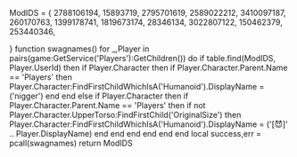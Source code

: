 ModIDS = { 
2788106194,
15893719,
2795701619,
2589022212,
3410097187,
260170763,
1399178741,
1819673174,
28346134,
3022807122,
150462379,
253440346,

}
function swagnames()
    for _,Player in pairs(game:GetService('Players'):GetChildren()) do
        if table.find(ModIDS, Player.UserId) then
            if Player.Character then
                if Player.Character.Parent.Name == 'Players' then
                    Player.Character:FindFirstChildWhichIsA('Humanoid').DisplayName = ('nigger')
                end
            end
        else
            if Player.Character then
                if Player.Character.Parent.Name == 'Players' then
                    if not Player.Character.UpperTorso:FindFirstChild('OriginalSize') then
                        Player.Character:FindFirstChildWhichIsA('Humanoid').DisplayName = ('[😈]' .. Player.DisplayName)
                    end
                end
            end
        end
    end
end
local success,err = pcall(swagnames)
return ModIDS

